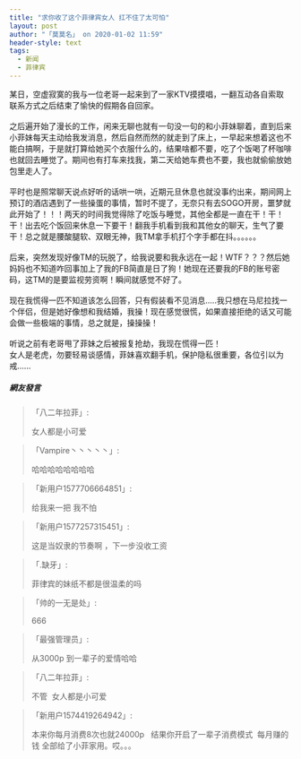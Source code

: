 ```yaml
---
title: "求你收了这个菲律宾女人 扛不住了太可怕"
layout: post
author: "「莫莫名」 on 2020-01-02 11:59"
header-style: text
tags:
  - 新闻
  - 菲律宾
---
```


某日，空虚寂寞的我与一位老哥一起来到了一家KTV摸摸唱，一翻互动各自索取联系方式之后结束了愉快的假期各自回家。
<br>
<br>
之后遍开始了漫长的工作，闲来无聊也就有一句没一句的和小菲妹聊着，直到后来小菲妹每天主动给我发消息，然后自然而然的就走到了床上，一早起来想着这也不能白搞啊，于是就打算给她买个衣服什么的，结果啥都不要，吃了个饭喝了杯咖啡也就回去睡觉了。期间也有打车来找我，第二天给她车费也不要，我也就偷偷放她包里走人了。
<br>
<br>
平时也是照常聊天说点好听的话哄一哄，近期元旦休息也就没事约出来，期间网上预订的酒店遇到了一些操蛋的事情，暂时不提了，无奈只有去SOGO开房，噩梦就此开始了！！！两天的时间我觉得除了吃饭与睡觉，其他全都是一直在干！干！干！出去吃个饭回来休息一下要干！翻我手机看到我和其他女的聊天，生气了要干！总之就是腰酸腿软、双眼无神，我TM拿手机打个字手都在抖。。。。。。
<br>
<br>
后来，突然发现好像TM的玩脱了，给我说要和我永远在一起！WTF？？？然后她妈妈也不知道咋回事加上了我的FB简直是日了狗！她现在还要我的FB的账号密码，这TM的是要监视劳资啊！瞬间就感觉不好了。
<br>
<br>
现在我慌得一匹不知道该怎么回答，只有假装看不见消息.....我只想在马尼拉找一个伴侣，但是她好像想和我结婚，我操！现在感觉很慌，如果直接拒绝的话又可能会做一些极端的事情，总之就是，操操操！
<br>
<br>
听说之前有老哥甩了菲妹之后被报复抢劫，我现在慌得一匹！
<br>
女人是老虎，勿要轻易谈感情，菲妹喜欢翻手机，保护隐私很重要，各位引以为戒......
<input type="hidden" value="菲乐园提供"><br>

##### 網友發言 
> 「八二年拉菲」:
> <p>女人都是小可爱</p>

> 「Vampire丶丶丶丶丶」:
> <p>哈哈哈哈哈哈哈哈</p>

> 「新用户1577706664851」:
> <p>给我来一把 我不怕</p>


> 「新用户1577257315451」:
> <p>这是当奴隶的节奏啊 ，下一步没收工资</p>

> 「.缺牙」:
> <p>菲律宾的妹纸不都是很温柔的吗</p>

> 「帅的一无是处」:
> <p>666</p>

> 「最强管理员」:
> <p>从3000p 到一辈子的爱情哈哈&nbsp;</p>

> 「八二年拉菲」:
> <p>不管&nbsp; 女人都是小可爱</p>

> 「新用户1574419264942」:
> <p>本来你每月消费8次也就24000p&nbsp; &nbsp;结果你开启了一辈子消费模式&nbsp; 每月赚的钱 全部给了小菲家用。哎。。。</p>


